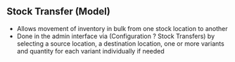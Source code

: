 ## Stock Transfer (Model)
* Allows movement of inventory in bulk from one stock location to another
* Done in the admin interface via (Configuration ? Stock Transfers) by selecting a source location,
a destination location, one or more variants and quantity for each variant individually if needed
